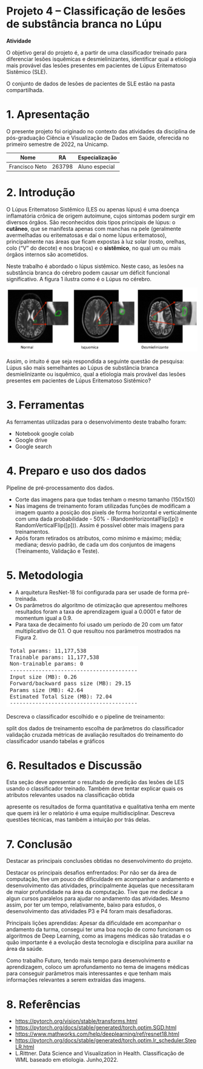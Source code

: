 # Projeto 4 – Classificação de lesões de substância branca no Lúpu

**Atividade**

O objetivo geral do projeto é, a partir de uma classificador treinado para diferenciar lesões isquêmicas e desmielinizantes, identificar qual a etiologia mais provável das lesões presentes em pacientes de Lúpus Eritematoso Sistêmico (SLE).

O conjunto de dados de lesões de pacientes de SLE estão na pasta compartilhada.

# 1. Apresentação
O presente projeto foi originado no contexto das atividades da disciplina de pós-graduação Ciência e Visualização de Dados em Saúde, oferecida no primeiro semestre de 2022, na Unicamp.

|Nome  | RA | Especialização|
|--|--|--|
| Francisco Neto  | 263798  | Aluno especial| 

# 2. Introdução

O Lúpus Eritematoso Sistêmico (LES ou apenas lúpus) é uma doença inflamatória crônica de origem autoimune, cujos sintomas podem surgir em diversos órgãos. São reconhecidos dois tipos principais de lúpus: o **cutâneo**, que se manifesta apenas com manchas na pele (geralmente avermelhadas ou eritematosas e daí o nome lúpus eritematoso), principalmente nas áreas que ficam expostas à luz solar (rosto, orelhas, colo (“V” do decote) e nos braços) e o **sistêmico**, no qual um ou mais órgãos internos são acometidos. 

Neste trabalho é abordado o lúpus sistêmico. Neste caso, as lesões na substância branca do cérebro podem causar um déficit funcional significativo. A figura 1 ilustra como é o Lúpus no cérebro. 

![Isso é uma imagem](/P4/assets/foto01.png)

Assim, o intuito é que seja respondida a seguinte questão de pesquisa: Lúpus são mais semelhantes ao Lúpus de substância branca desmielinizante ou isquêmico, qual a etiologia mais provável das lesões presentes em pacientes de Lúpus Eritematoso Sistêmico? 

# 3. Ferramentas
As ferramentas utilizadas para o desenvolvimento deste trabalho foram:

- Notebook google colab
- Google drive
- Google search

# 4. Preparo e uso dos dados
Pipeline de pré-processamento dos dados.

- Corte das imagens para que todas tenham o mesmo tamanho (150x150)
- Nas imagens de treinamento foram utilizadas funções de modificam a imagem quanto a posição dos pixels de forma horizontal e verticalmente com uma dada probabilidade - 50% - (RandomHorizontalFlip([p]) e RandomVerticalFlip([p])). Assim é possível obter mais imagens para treinamentos. 
- Após foram retirados os atributos, como mínimo e máximo; média; mediana; desvio padrão, de cada um dos conjuntos de imagens (Treinamento, Validação e Teste). 

# 5. Metodologia

- A arquitetura ResNet-18 foi configurada para ser usade de forma pré-treinada.
- Os parâmetros do algoritmo de otimização que apresentou melhores resultados foram a taxa de aprendizagem igual a 0.0001 e fator de momentum igual a 0.9.
- Para taxa de decaimento foi usado um período de 20 com um fator multiplicativo de 0.1.
O que resultou nos parâmetros mostrados na Figura 2. 

![Isso é uma imagem](/P4/assets/foto02.png)



Descreva o classificador escolhido e o pipeline de treinamento:

split dos dados de treinamento
escolha de parâmetros do classificador
validação cruzada
métricas de avaliação
resultados do treinamento do classificador usando tabelas e gráficos

# 6. Resultados e Discussão

Esta seção deve apresentar o resultado de predição das lesões de LES usando o classificador treinado. Também deve tentar explicar quais os atributos relevantes usados na classificação obtida

apresente os resultados de forma quantitativa e qualitativa
tenha em mente que quem irá ler o relatório é uma equipe multidisciplinar. Descreva questões técnicas, mas também a intuição por trás delas.

# 7. Conclusão
Destacar as principais conclusões obtidas no desenvolvimento do projeto.

Destacar os principais desafios enfrentados: Por não ser da área de computação, tive um pouco de dificuldade em acompanhar o andamento e desenvolvimento das atividades, principalmente áquelas que necessitaram de maior profundidade na área da computação. Tive que me dedicar a algun cursos paralelos para ajudar no andamento das atividades. Mesmo assim, por ter um tempo, relativamente, baixo para estudos, o desenvolvimento das atividades P3 e P4 foram mais desafiadoras.

Principais lições aprendidas: Apesar da dificuldade em acompanhar o andamento da turma, consegui ter uma boa noção de como funcionam os algoritmos de Deep Learning, como as imagens médicas são tratadas e o quão importante é a evolução desta tecnologia e disciplina para auxiliar na área da saúde.

Como trabalho Futuro, tendo mais tempo para desenvolvimento e aprendizagem, coloco um aprofundamento no tema de imagens médicas para conseguir parâmetros mais interessantes e que tenham mais informações relevantes a serem extraídas das imagens.

# 8. Referências
- https://pytorch.org/vision/stable/transforms.html
- https://pytorch.org/docs/stable/generated/torch.optim.SGD.html
- https://www.mathworks.com/help/deeplearning/ref/resnet18.html
- https://pytorch.org/docs/stable/generated/torch.optim.lr_scheduler.StepLR.html
- L.Rittner. Data Science and Visualization in Health. Classificação de WML baseado em etiologia. Junho,2022.


